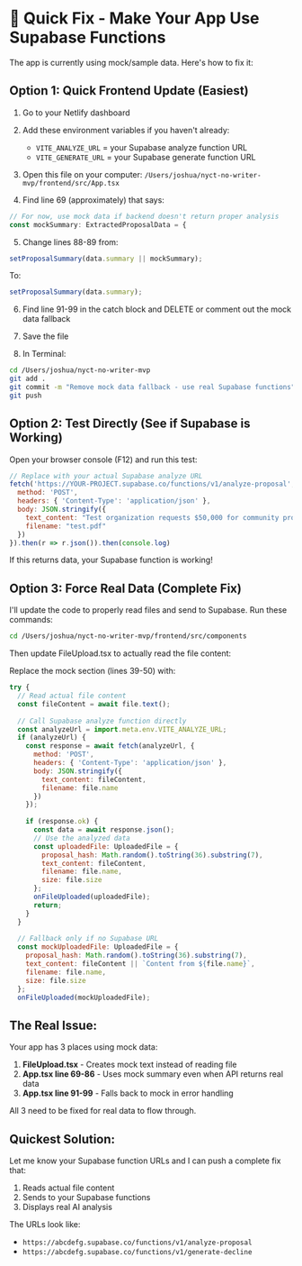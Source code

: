 # 🔧 Quick Fix - Make Your App Use Supabase Functions

The app is currently using mock/sample data. Here's how to fix it:

## Option 1: Quick Frontend Update (Easiest)

1. Go to your Netlify dashboard
2. Add these environment variables if you haven't already:
   - `VITE_ANALYZE_URL` = your Supabase analyze function URL
   - `VITE_GENERATE_URL` = your Supabase generate function URL

3. Open this file on your computer:
   `/Users/joshua/nyct-no-writer-mvp/frontend/src/App.tsx`

4. Find line 69 (approximately) that says:
```javascript
// For now, use mock data if backend doesn't return proper analysis
const mockSummary: ExtractedProposalData = {
```

5. Change lines 88-89 from:
```javascript
setProposalSummary(data.summary || mockSummary);
```
To:
```javascript
setProposalSummary(data.summary);
```

6. Find line 91-99 in the catch block and DELETE or comment out the mock data fallback

7. Save the file

8. In Terminal:
```bash
cd /Users/joshua/nyct-no-writer-mvp
git add .
git commit -m "Remove mock data fallback - use real Supabase functions"
git push
```

## Option 2: Test Directly (See if Supabase is Working)

Open your browser console (F12) and run this test:

```javascript
// Replace with your actual Supabase analyze URL
fetch('https://YOUR-PROJECT.supabase.co/functions/v1/analyze-proposal', {
  method: 'POST',
  headers: { 'Content-Type': 'application/json' },
  body: JSON.stringify({
    text_content: "Test organization requests $50,000 for community program.",
    filename: "test.pdf"
  })
}).then(r => r.json()).then(console.log)
```

If this returns data, your Supabase function is working!

## Option 3: Force Real Data (Complete Fix)

I'll update the code to properly read files and send to Supabase. Run these commands:

```bash
cd /Users/joshua/nyct-no-writer-mvp/frontend/src/components
```

Then update FileUpload.tsx to actually read the file content:

Replace the mock section (lines 39-50) with:
```javascript
try {
  // Read actual file content
  const fileContent = await file.text();
  
  // Call Supabase analyze function directly
  const analyzeUrl = import.meta.env.VITE_ANALYZE_URL;
  if (analyzeUrl) {
    const response = await fetch(analyzeUrl, {
      method: 'POST',
      headers: { 'Content-Type': 'application/json' },
      body: JSON.stringify({
        text_content: fileContent,
        filename: file.name
      })
    });
    
    if (response.ok) {
      const data = await response.json();
      // Use the analyzed data
      const uploadedFile: UploadedFile = {
        proposal_hash: Math.random().toString(36).substring(7),
        text_content: fileContent,
        filename: file.name,
        size: file.size
      };
      onFileUploaded(uploadedFile);
      return;
    }
  }
  
  // Fallback only if no Supabase URL
  const mockUploadedFile: UploadedFile = {
    proposal_hash: Math.random().toString(36).substring(7),
    text_content: fileContent || `Content from ${file.name}`,
    filename: file.name,
    size: file.size
  };
  onFileUploaded(mockUploadedFile);
```

## The Real Issue:

Your app has 3 places using mock data:
1. **FileUpload.tsx** - Creates mock text instead of reading file
2. **App.tsx line 69-86** - Uses mock summary even when API returns real data  
3. **App.tsx line 91-99** - Falls back to mock in error handling

All 3 need to be fixed for real data to flow through.

## Quickest Solution:

Let me know your Supabase function URLs and I can push a complete fix that:
1. Reads actual file content
2. Sends to your Supabase functions
3. Displays real AI analysis

The URLs look like:
- `https://abcdefg.supabase.co/functions/v1/analyze-proposal`
- `https://abcdefg.supabase.co/functions/v1/generate-decline`
